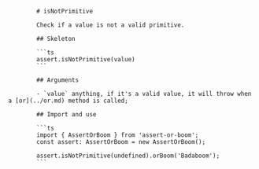             # isNotPrimitive

            Check if a value is not a valid primitive.

            ## Skeleton

            ```ts
            assert.isNotPrimitive(value)
            ```

            ## Arguments

            - `value` anything, if it's a valid value, it will throw when a [or](../or.md) method is called;

            ## Import and use

            ```ts
            import { AssertOrBoom } from 'assert-or-boom';
            const assert: AssertOrBoom = new AssertOrBoom();

            assert.isNotPrimitive(undefined).orBoom('Badaboom');
            ```
